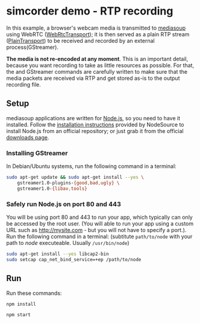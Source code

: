 # simcorder demo - RTP recording

In this example, a browser's webcam media is transmitted to [mediasoup](https://mediasoup.org/) using WebRTC ([WebRtcTransport](https://mediasoup.org/documentation/v3/mediasoup/api/#WebRtcTransport)); it is then served as a plain RTP stream ([PlainTransport](https://mediasoup.org/documentation/v3/mediasoup/api/#PlainTransport)) to be received and recorded by an external process(GStreamer).

**The media is not re-encoded at any moment**. This is an important detail, because you want recording to take as little resources as possible. For that, the and GStreamer commands are carefully written to make sure that the media packets are received via RTP and get stored as-is to the output recording file.



## Setup

mediasoup applications are written for [Node.js](https://nodejs.org/), so you need to have it installed. Follow the [installation instructions](https://github.com/nodesource/distributions/blob/master/README.md) provided by NodeSource to install Node.js from an official repository; or just grab it from the official [downloads page](https://nodejs.org/en/download/).



### Installing GStreamer

In Debian/Ubuntu systems, run the following command in a terminal:

```sh
sudo apt-get update && sudo apt-get install --yes \
    gstreamer1.0-plugins-{good,bad,ugly} \
    gstreamer1.0-{libav,tools}
```



### Safely run Node.js on port 80 and 443

You will be using port 80 and 443 to run your app, which typically can only be accessed by the root user. (You will able to run your app using a custom URL such as http://mysite.com - but you will not have to specify a port.). Run the following command in a terminal: (subtitute `path/to/node` with your path to *node* executeable. Usually `/usr/bin/node`)

```sh
sudo apt-get install --yes libcap2-bin
sudo setcap cap_net_bind_service=+ep /path/to/node
```



## Run

Run these commands:

```sh
npm install

npm start
```

